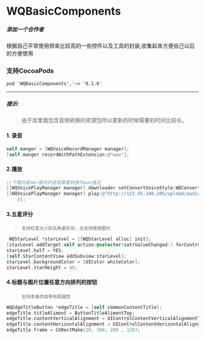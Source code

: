 # WQBasicComponents
##### 添加一个合作者
根据自己平常使用频率比较高的一些控件以及工具的封装,收集起来方便自己以后的方便使用
### 支持CocoaPods
    pod 'WQBasicComponents','~> '0.1.6'
---
##### 提示:
> 由于库里面包含音频转换的资源包所以更新的时候需要的时间比较长。

#### 1. 录音
```objective-c
self.manger = [WQVoiceRecordManager manager];
[self.manger recordWithPathExtension:@"wav"];
```
#### 2.播放
```objective-c
//下载的是amr格式的语音需要转换为wav格式
[[WQVoicePlayManager manager].downloader setConvertVoiceStyle:WQConvertBase64AmrToWav];
[[WQVoicePlayManager manager] play:@"http://123.56.148.205/upload/audio/865555555555553/2/aud_58aeba23f30b9.txt" playFinsh:^(NSError *error, NSString *urlStr, BOOL finshed) {
    }];
```
#### 3.五星评分
><small>支持任意大小的五角星形状，也支持使用图片</small>

```objective-c
 WQStarLevel *starLevel = [[WQStarLevel alloc] init];
[starLevel addTarget:self action:@selector(satrValueChanged:) forControlEvents:UIControlEventValueChanged];
starLevel.half = YES;
[self.StarContentView addSubview:starLevel];
starLevel.backgroundColor = [UIColor whiteColor];
starLevel.starHeight = 40;
```

#### 4.标题与图片位置任意方向排列的按钮
><small>支持本身的自带布局属性</small>

```objective-c
WQEdgeTitleButton *edgeTitle = [self commonContentTitle];
edgeTitle.titleAliment = ButtonTitleAlimentTop;
edgeTitle.contentVerticalAlignment = UIControlContentVerticalAlignmentTop;
edgeTitle.contentHorizontalAlignment = UIControlContentHorizontalAlignmentLeft;
edgeTitle.frame = CGRectMake(20, 300, 280 , 120);
